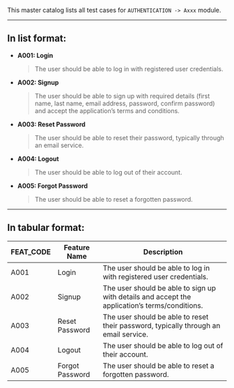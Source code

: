 This master catalog lists all test cases for `AUTHENTICATION -> Axxx` module.

---

## In list format:

- **A001: Login**

  > The user should be able to log in with registered user credentials.

- **A002: Signup**

  > The user should be able to sign up with required details (first name, last name, email address, password, confirm password) and accept the application’s terms and conditions.

- **A003: Reset Password**

  > The user should be able to reset their password, typically through an email service.

- **A004: Logout**

  > The user should be able to log out of their account.

- **A005: Forgot Password**
  > The user should be able to reset a forgotten password.

---

## In tabular format:

| FEAT_CODE | Feature Name    | Description                                                                                    |
| --------- | --------------- | ---------------------------------------------------------------------------------------------- |
| A001      | Login           | The user should be able to log in with registered user credentials.                            |
| A002      | Signup          | The user should be able to sign up with details and accept the application’s terms/conditions. |
| A003      | Reset Password  | The user should be able to reset their password, typically through an email service.           |
| A004      | Logout          | The user should be able to log out of their account.                                           |
| A005      | Forgot Password | The user should be able to reset a forgotten password.                                         |
